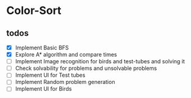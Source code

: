 # Color-Sort

## todos
- [x] Implement Basic BFS
- [x] Explore A* algorithm and compare times
- [ ] Implement Image recognition for birds and test-tubes and solving it
- [ ] Check solvability for problems and unsolvable problems
- [ ] Implement UI for Test tubes
- [ ] Implement Random problem generation
- [ ] Implement UI for Birds